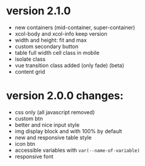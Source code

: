 # version 2.1.0

* new containers (mid-container, super-container)
* xcol-body and xcol-info keep version
* width and height: fit and max
* custom secondary button
* table full width cell class in mobile
* isolate class
* vue transition class added (only fade) (beta)
* content grid

# version 2.0.0 changes:

* css only (all javascript removed)
* custom btn
* better and nice input style
* img display block and with 100% by default
* new and responsive table style
* icon btn
* accessible variables with `var(--name-of-variable)`
* responsive font